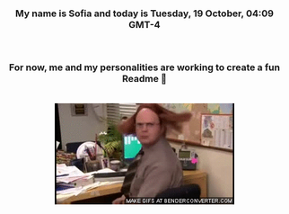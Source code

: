 


<div align="center">
<h3 >My name is Sofia and today is Tuesday, 19 October, 04:09 GMT-4</h3><br>
<h3 >For now, me and my personalities are working to create a fun Readme 👋
</h3><br>
<img src='img/dwight.gif' alt='working...'/>
</div>
